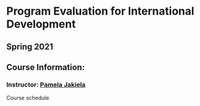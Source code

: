 # Program Evaluation for International Development

## Spring 2021 

## Course Information:  

### Instructor:  [Pamela Jakiela](https://pjakiela.github.io)  
Course schedule
